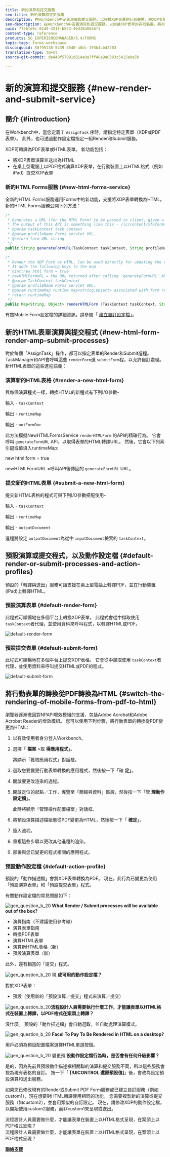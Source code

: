 ```yaml
---
title: 新的演算和提交服務
seo-title: 新的演算和提交服務
description: 在Workbench中定義演算和提交服務，以根據XDP表單的存取裝置，將XDP表單轉換為HTML或PDF。
seo-description: 在Workbench中定義演算和提交服務，以根據XDP表單的存取裝置，將XDP表單轉換為HTML或PDF。
uuid: 7756fe9c-02d9-421f-b873-40d38a0656f3
content-type: reference
products: SG_EXPERIENCEMANAGER/6.4/FORMS
topic-tags: forms-workspace
discoiquuid: 58f95138-5439-4540-a8dc-193b4cb42203
translation-type: tm+mt
source-git-commit: de440f57091d814a0a7ff48e9a0383c5415a0a5b

---
```



# 新的演算和提交服務 {#new-render-and-submit-service}

## 簡介 {#introduction}

在Workbench中，當您定義工 `AssignTask` 序時，請指定特定表單（XDP或PDF表單）。 此外，也可透過動作設定檔指定一組Render和Submit服務。

XDP可轉譯為PDF表單或HTML表單。 新功能包括：

* 將XDP表單演算並送出為HTML
* 在桌上型電腦上以PDF格式演算XDP表單，在行動裝置上以HTML格式（例如iPad）提交XDP表單

### 新的HTML Forms服務 {#new-html-forms-service}

全新的HTML Forms服務運用Forms中的新功能，支援將XDP表單轉換為HTML。 新的HTML Forms服務公開下列方法：

```java
/*
 * Generates a URL (for the HTML Form) to be passed to client, given a TaskContext. 
 * The output of this API is something like this - /lc/content/xfaforms/profiles/default.ws.html?ContentRoot=repository://Applications/MyApplication/MyFolder&template=MyForm.xdp
 * @param taskContext task context
 * @param profileName Forms servlet URL.
 * @return form URL string
 */
public String generateFormURL(TaskContext taskContext, String profileName);

/*
 * Render the XDP Form as HTML. Can be used directly for updating the runtimeMap in render.
 * It adds the following keys to the map - 
 * hint:new html form = true
 * newHTMLFormURL = the URL returned after calling 'generateFormURL' API.
 * @param TaskContext taskContext
 * @param profileName Forms servlet URL.
 * @param runtimeMap runtime map<string,object> associated with form rendering.
 * return runtimeMap
 */
public Map<String, Object> renderHTMLForm (TaskContext taskContext, String profileName, Map<String,Object> runtimeMap);
```

有關Mobile Form設定檔的詳細資訊，請參閱「 [建立自訂設定檔」](/help/forms/using/custom-profile.md)。

## 新的HTML表單演算與提交程式 {#new-html-form-render-amp-submit-processes}

對於每個「AssignTask」操作，都可以指定表單的Render和Submit進程。 TaskManager和API會呼叫這些 `renderForm`進 `submitForm`程，以允許自訂處理。 新HTML表單的這些進程語義：

### 演算新的HTML表格 {#render-a-new-html-form}

與每個演算程式一樣，轉換HTML的新程式有下列I/O參數-

輸入 - `taskContext`

輸出 - `runtimeMap`

輸出 - `outFormDoc`

此方法模擬NewHTMLFormsService `renderHTMLForm` 的API的精確行為。 它會呼叫 `generateFormURL` API，以取得表單的HTML轉譯URL。 然後，它會以下列索引鍵或值填入runtimeMap:

new html form = true

newHTMLFormURL =呼叫API後傳回的 `generateFormURL` URL。

### 提交新的HTML表單 {#submit-a-new-html-form}

提交新HTML表格的程式可與下列I/O參數搭配使用-

輸入 - `taskContext`

輸出 - `runtimeMap`

輸出 - `outputDocument`

進程將設定 `outputDocument`為從中 `inputDocument`檢索的 `taskContext`。

## 預設演算或提交程式，以及動作設定檔 {#default-render-or-submit-processes-and-action-profiles}

預設的「轉譯與送出」服務可讓支援在桌上型電腦上轉譯PDF，並在行動裝置(iPad)上轉譯HTML。

### 預設演算表單 {#default-render-form}

此程式可順暢地在多個平台上轉換XDP表單。 此程式會從中擷取使用 `taskContext`者代理，並使用資料來呼叫程式，以轉譯HTML或PDF。

![default-render-form](assets/default-render-form.png)

### 預設提交表單 {#default-submit-form}

此程式可順暢地在多個平台上提交XDP表格。 它會從中擷取使用 `taskContext`者代理，並使用資料來呼叫提交HTML或PDF的程式。

![default-submit-form](assets/default-submit-form.png)

## 將行動表單的轉換從PDF轉換為HTML {#switch-the-rendering-of-mobile-forms-from-pdf-to-html}

瀏覽器逐漸撤回對NPAPI增效模組的支援，包括Adobe Acrobat和Adobe Acrobat Reader的增效模組。 您可以使用下列步驟，將行動表單的轉換從PDF變更為HTML:

1. 以有效使用者身分登入Workbench。
1. 選擇「 **檔案** >取 **得應用程式**」。

   將顯示「獲取應用程式」對話框。

1. 選取您要變更行動表單轉換的應用程式，然後按一下「確 **定」**。
1. 開啟要更改渲染的過程。
1. 開啟定位的起點／工作，導覽至「簡報與資料」區段，然後按一下「管 **理動作設定檔**」。

   此時將顯示「管理操作配置檔案」對話框。
1. 將預設演算描述檔組態從PDF變更為HTML，然後按一下「 **確定**」。
1. 簽入流程。
1. 重複這些步驟以更改其他進程的渲染。
1. 部署與您已變更的程式相關的應用程式。

### 預設動作設定檔 {#default-action-profile}

預設的「動作描述檔」會將XDP表單轉換為PDF。 現在，此行為已變更為使用「預設演算表單」和「預設提交表單」程式。

有關動作設定檔的常見問題如下：

![gen_question_b_20](assets/gen_question_b_20.png) **What Render / Submit processes will be available out of the box?**

* 演算指南（不建議使用參考線）
* 演算表單指南
* 轉換PDF表單
* 演算HTML表單
* 演算新HTML表格（新）
* 預設演算表單（新）

此外，還有相當的「提交」程式。

![gen_question_b_20](assets/gen_question_b_20.png) 現 **成可用的動作設定檔？**

對於XDP表單：

* 預設（使用新的「預設演算／提交」程式來演算／提交）

![gen_question_b_20](assets/gen_question_b_20.png)**流程設計人員需要執行什麼工作，才能讓表單以HTML格式在裝置上轉譯，以PDF格式在案頭上轉譯？**

沒什麼。 預設的「動作描述檔」會自動選取，並自動處理演算模式。

![gen_question_b_20](assets/gen_question_b_20.png) **Facel To Pay To Be Rendered in HTML on a desktop?**

用戶必須為預設配置檔案選擇HTML單選按鈕。

![gen_question_b_20](assets/gen_question_b_20.png) 變更預 **設動作設定檔行為時，是否會有任何升級影響？**

是的，因為先前與預設動作描述檔相關聯的演算和提交服務不同，所以這些服務會視為現有表格的自訂。 按一下「 **[!UICONTROL 還原預設值]**」後，會改為設定預設演算和送出服務。

如果您已修改現有的Render或Submit PDF Form服務或已建立自訂服務（例如custom1），現在想要對HTML轉譯使用相同的功能。 您需要複製新的演算或提交服務（如custom2），並套用類似的自訂設定。 現在，請修改XDP的動作設定檔，以開始使用custom2服務，而非custom1來呈現或送出。

流程設計人員需要做什麼，才能讓表單在裝置上以HTML格式呈現，在案頭上以PDF格式呈現？\
流程設計人員需要做什麼，才能讓表單在裝置上以HTML格式呈現，在案頭上以PDF格式呈現？

**[聯絡支援](https://www.adobe.com/account/sign-in.supportportal.html)**
